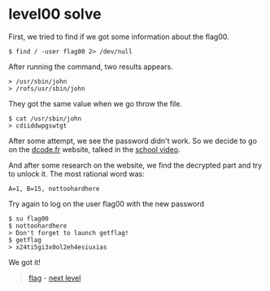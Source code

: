 # level00 solve

First, we tried to find if we got some information about the flag00.

```
$ find / -user flag00 2> /dev/null
```

After running the command, two results appears.

```
> /usr/sbin/john
> /rofs/usr/sbin/john
```

They got the same value when we go throw the file.

```
$ cat /usr/sbin/john
> cdiiddwpgswtgt
```

After some attempt, we see the password didn't work.
So we decide to go on the <a href="dcode.fr">dcode.fr</a> website, talked in the <a href="https://elearning.intra.42.fr/notions/snow-crash/subnotions/snow-crash/videos/snow-crash">school video</a>.

And after some research on the website, we find the decrypted part and try to unlock it.
The most rational word was:

` A=1, B=15, nottoohardhere `

Try again to log on the user flag00 with the new password

```
$ su flag00
$ nottoohardhere
> Don't forget to launch getflag!
$ getflag
> x24ti5gi3x0ol2eh4esiuxias
```

We got it!

> <a href="../flag">flag</a> - <a href="../../level01">next level</a>
